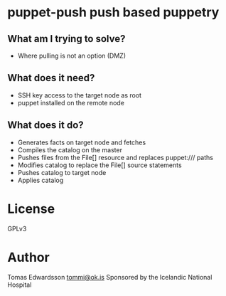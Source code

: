 puppet-push push based puppetry
===============================

What am I trying to solve?
--------------------------
* Where pulling is not an option (DMZ)

What does it need?
------------------
* SSH key access to the target node as root
* puppet installed on the remote node


What does it do?
----------------
* Generates facts on target node and fetches
* Compiles the catalog on the master
* Pushes files from the File[] resource and replaces puppet:/// paths
* Modifies catalog to replace the File[] source statements
* Pushes catalog to target node
* Applies catalog


License
=======
GPLv3


Author
======
Tomas Edwardsson <tommi@ok.is>
Sponsored by the Icelandic National Hospital
